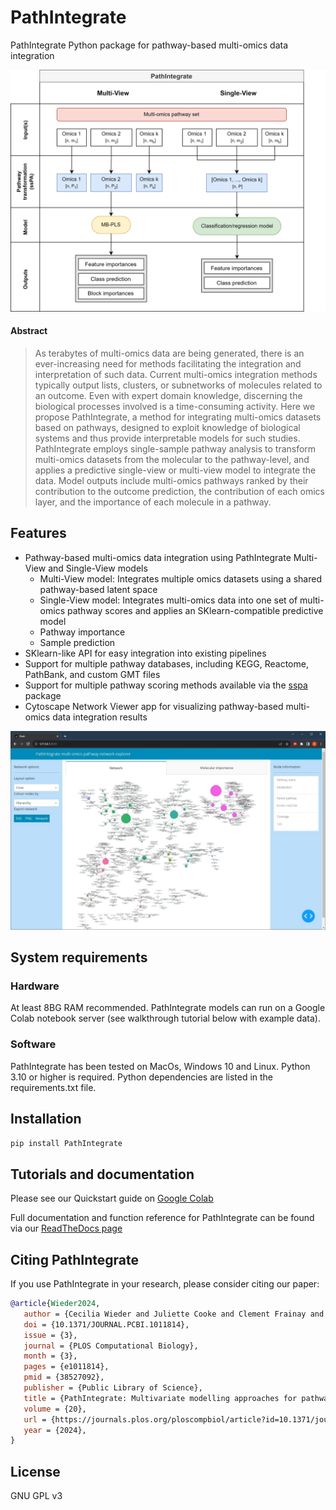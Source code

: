 # PathIntegrate
PathIntegrate Python package for pathway-based multi-omics data integration

![PathIntegrate graphical abstract](ModellingFrameworks_white.png "PathIntegrate graphical abstract")

#### Abstract
>As terabytes of multi-omics data are being generated, there is an ever-increasing need for methods facilitating the integration and interpretation of such data. Current multi-omics integration methods typically output lists, clusters, or subnetworks of molecules related to an outcome. Even with expert domain knowledge, discerning the biological processes involved is a time-consuming activity. Here we propose PathIntegrate, a method for integrating multi-omics datasets based on pathways, designed to exploit knowledge of biological systems and thus provide interpretable models for such studies. PathIntegrate employs single-sample pathway analysis to transform multi-omics datasets from the molecular to the pathway-level, and applies a predictive single-view or multi-view model to integrate the data. Model outputs include multi-omics pathways ranked by their contribution to the outcome prediction, the contribution of each omics layer, and the importance of each molecule in a pathway. 

## Features
- Pathway-based multi-omics data integration using PathIntegrate Multi-View and Single-View models
    - Multi-View model: Integrates multiple omics datasets using a shared pathway-based latent space
    - Single-View model: Integrates multi-omics data into one set of multi-omics pathway scores and applies an SKlearn-compatible predictive model
    - Pathway importance
    - Sample prediction
- SKlearn-like API for easy integration into existing pipelines
- Support for multiple pathway databases, including KEGG, Reactome, PathBank, and custom GMT files 
- Support for multiple pathway scoring methods available via the [sspa](https://github.com/cwieder/py-ssPA) package
- Cytoscape Network Viewer app for visualizing pathway-based multi-omics data integration results

![PathIntegrate Cytoscape app](App_network_view.JPG "Network viewer")

## System requirements
### Hardware
At least 8BG RAM recommended. PathIntegrate models can run on a Google Colab notebook server (see walkthrough tutorial below with example data).

### Software
PathIntegrate has been tested on MacOs, Windows 10 and Linux. Python 3.10 or higher is required. Python dependencies are listed in the requirements.txt file.

## Installation
```bash
pip install PathIntegrate
```

## Tutorials and documentation
Please see our Quickstart guide on [Google Colab](https://colab.research.google.com/drive/1nv9lp8mMQ2Yk8n9uI9hBMvH71MlWp3UJ?usp=sharing)

Full documentation and function reference for PathIntegrate can be found via our [ReadTheDocs page](https://cwieder.github.io/PathIntegrate/)

## Citing PathIntegrate
If you use PathIntegrate in your research, please consider citing our paper:
```bibtex
@article{Wieder2024,
   author = {Cecilia Wieder and Juliette Cooke and Clement Frainay and Nathalie Poupin and Russell Bowler and Fabien Jourdan and Katerina J. Kechris and Rachel P.J. Lai and Timothy Ebbels},
   doi = {10.1371/JOURNAL.PCBI.1011814},
   issue = {3},
   journal = {PLOS Computational Biology},
   month = {3},
   pages = {e1011814},
   pmid = {38527092},
   publisher = {Public Library of Science},
   title = {PathIntegrate: Multivariate modelling approaches for pathway-based multi-omics data integration},
   volume = {20},
   url = {https://journals.plos.org/ploscompbiol/article?id=10.1371/journal.pcbi.1011814},
   year = {2024},
}
```

## License
GNU GPL v3
